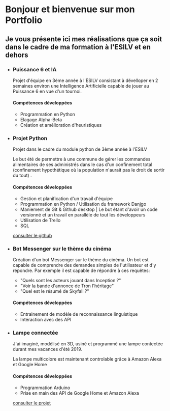 <h1>Bonjour et bienvenue sur mon Portfolio</h1>
		<h2>Je vous présente ici mes réalisations que ça soit dans le cadre de ma formation à l'ESILV et en dehors</h2>
		<ul>
			<li><h3>Puissance 6 et IA</h3>
				<p>Projet d'équipe en 3ème année à l'ESILV consistant à dévelloper en 2 semaines environ une Intelligence Artificielle capable de jouer au Puissance 6 en vue d'un tournoi.
					<h4>Compétences développées</h4>
					<ul>
						<li>Programmation en Python</li>
						<li>Elagage Alpha-Beta</li>
						<li>Création  et amélioration d'heuristiques</li>
					</ul>
				</p>
			</li>
			<li><h3>Projet Python</h3>
				<p>Projet dans le cadre du module python de 3ème année à l'ESILV</p>
				<p>Le but été de permettre à une commune de gérer les commandes alimentaires de ses administrés dans le cas d'un confinement total (confinement hypothétique où la population n'aurait pas le droit de sortir du tout) .</p>
					<h4>Compétences développées</h4>
					<ul>
						<li>Gestion et planification d'un travail d'équipe</li>
						<li>Programmation en Python / Utilisation du  framework Danjgo</li>
						<li>Maniement de Git & Github desktop | Le but étant d'avoir un code versionné et un travail en parallèle de tout les développeurs</li>
						<li>Utilisation de Trello</li>
						<li>SQL</li>
					</ul>
				</p>
				<a href="https://github.com/ProjetPython-ESILV-A3-A/ProjetPython">consulter le github</a>
			</li>
			<li><h3>Bot Messenger sur le thème du cinéma</h3>
				<p>Création d'un bot Messenger sur le thème du cinéma. Un bot est capable de comprendre des demandes simples de l'utilisateur et d'y répondre.
					Par exemple il est capable de répondre à ces requêtes:
					<ul class="tiret">
						<li>"Quels sont les acteurs jouant dans Inception ?"</li>
						<li>"Voir la bande d'annonce de Tron l'héritage"</li>
						<li>"Quel est le résumé de Skyfall ?"</li>
					</ul>
					<h4>Compétences développées</h4>
					<ul>
						<li>Entrainement de modèle de reconnaissance linguistique</li>
						<li>Intéraction avec des API</li>
					</ul>
				</p>
			</li>
			<li><h3>Lampe connectée</h3>
				<p>J'ai imaginé, modélisé en 3D, usiné et programmé une lampe contectée durant mes vacances d'été 2019.</p>
				<p>La lampe multicolore est maintenant controlable grâce à Amazon Alexa et Google Home</p>
					<h4>Compétences développées</h4>
					<ul>
						<li>Programmation Arduino</li>
						<li>Prise en main des API de Google Home et Amazon Alexa</li>
					</ul>
				</p>
				<a href="https://github.com/NandyBa/ConnectedCustomLamp">consulter le projet</a>
			</li>
		</ul>
